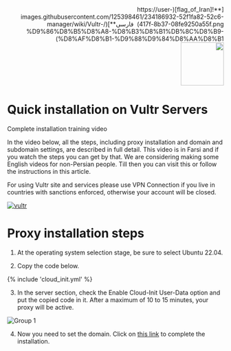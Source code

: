 <div dir="rtl" markdown=1>
[**![flag_of_Iran](https://user-images.githubusercontent.com/125398461/234186932-52f1fa82-52c6-417f-8b37-08fe9250a55f.png) &nbsp;فارسی**](/manager/wiki/Vultr-%D9%86%D8%B5%D8%A8-%D8%B3%D8%B1%DB%8C%D8%B9-%D8%AF%D8%B1-%D9%88%D9%84%D8%AA%D8%B1)&nbsp;&nbsp;&nbsp;&nbsp;&nbsp;&nbsp;&nbsp;&nbsp;&nbsp;&nbsp;<a href="/manager/wiki/All-tutorials-and-videos"><img width="100" src="https://github.com/hiddify/hiddify-config/assets/125398461/8ac5b906-105c-4b98-acf5-0e12e39e33f6" /></a>
</div>

# Quick installation on Vultr Servers


Complete installation training video

In the video below, all the steps, including proxy installation and domain and subdomain settings, are described in full detail. This video is in Farsi and if you watch the steps you can get by that. We are considering making some English videos for non-Persian people. Till then you can visit this or follow the instructions in this article.

For using Vultr site and services please use VPN Connection if you live in countries with sanctions enforced, otherwise your account will be closed.

[![vultr](https://img.youtube.com/vi/hRRg10BURJI/maxresdefault.jpg)](https://www.youtube.com/watch?v=hRRg10BURJI)

# Proxy installation steps

1. At the operating system selection stage, be sure to select Ubuntu 22.04.

2. Copy the code below.

{% include 'cloud_init.yml' %}

3. In the server section, check the Enable Cloud-Init User-Data option and put the copied code in it. After a maximum of 10 to 15 minutes, your proxy will be active.

![Group 1](https://user-images.githubusercontent.com/79760104/221190008-239cd200-4184-4c05-82ea-ff00a47e920e.jpg)

4. Now you need to set the domain. Click on [this link](/manager/wiki/Guide-for-setting-up-the-domain-and-finalizing-the-installation) to complete the installation.